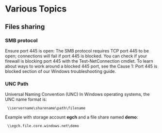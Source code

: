 # Various Topics
## Files sharing
### SMB protocol
Ensure port 445 is open: The SMB protocol requires TCP port 445 to be open; connections will fail if port 445 is blocked. You can check if your firewall is blocking port 445 with the Test-NetConnection cmdlet. To learn about ways to work around a blocked 445 port, see the Cause 1: Port 445 is blocked section of our Windows troubleshooting guide.

### UNC Path
Universal Naming Convention (UNC)
In Windows operating systems, the UNC name format is:

```shell
 \\servername\sharename\path\filename
 ```
 Example with storage account **egch** and a file share named **demo**:

```shell
 \\egch.file.core.windows.net\demo
 ```
